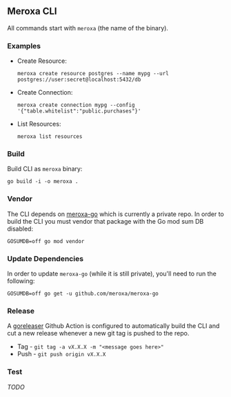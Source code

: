## Meroxa CLI

All commands start with `meroxa` (the name of the binary).

### Examples

* Create Resource:
    ```
    meroxa create resource postgres --name mypg --url postgres://user:secret@localhost:5432/db
    ```
* Create Connection:
    ```
    meroxa create connection mypg --config '{"table.whitelist":"public.purchases"}'
    ```
* List Resources:
    ```
    meroxa list resources
    ```

### Build

Build CLI as `meroxa` binary:
```
go build -i -o meroxa .
```

### Vendor

The CLI depends on [meroxa-go](github.com/meroxa/meroxa-go) which is currently
a private repo. In order to build the CLI you must vendor that package with the
Go mod sum DB disabled:

```
GOSUMDB=off go mod vendor
```

### Update Dependencies

In order to update `meroxa-go` (while it is still private), you'll need to run
the following:

```
GOSUMDB=off go get -u github.com/meroxa/meroxa-go
```

### Release

A [goreleaser](https://github.com/goreleaser/goreleaser) Github Action is
configured to automatically build the CLI and cut a new release whenever a new
git tag is pushed to the repo.

* Tag - `git tag -a vX.X.X -m "<message goes here>"`
* Push - `git push origin vX.X.X`


### Test

_TODO_


